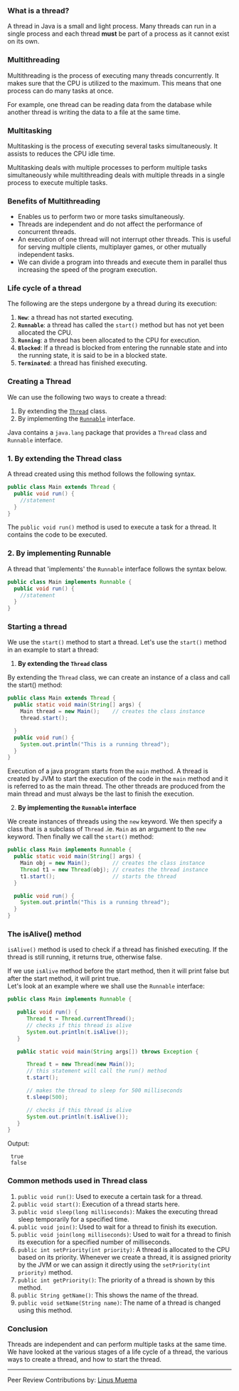 ### What is a thread?

A thread in Java is a small and light process. Many threads can run in a single process and each thread **must** be part of a process as it cannot exist on its own.

### Multithreading

Multithreading is the process of executing many threads concurrently. It makes sure that the CPU is utilized to the maximum. This means that one process can do many tasks at once.

For example, one thread can be reading data from the database while another thread is writing the data to a file at the same time.

### Multitasking

Multitasking is the process of executing several tasks simultaneously. It assists to reduces the CPU idle time.

Multitasking deals with multiple processes to perform multiple tasks simultaneously while multithreading deals with multiple threads in a single process to execute multiple tasks.

### Benefits of Multithreading

- Enables us to perform two or more tasks simultaneously.
- Threads are independent and do not affect the performance of concurrent threads.
- An execution of one thread will not interrupt other threads. This is useful for serving multiple clients, multiplayer games, or other mutually independent tasks.
- We can divide a program into threads and execute them in parallel thus increasing the speed of the program execution.

### Life cycle of a thread

The following are the steps undergone by a thread during its execution:

1. **`New`**: a thread has not started executing.
2. **`Runnable`**: a thread has called the `start()` method but has not yet been allocated the CPU.
3. **`Running`**: a thread has been allocated to the CPU for execution.
4. **`Blocked`**: If a thread is blocked from entering the runnable state and into the running state, it is said to be in a blocked state.
5. **`Terminated`**: a thread has finished executing.

### Creating a Thread

We can use the following two ways to create a thread:

1. By extending the [`Thread`](https://www.javatpoint.com/creating-thread) class.
2. By implementing the [`Runnable`](https://www.javatpoint.com/creating-thread) interface.

Java contains a `java.lang` package that provides a `Thread` class and `Runnable` interface.

### 1. By extending the Thread class

A thread created using this method follows the following syntax.

```java
public class Main extends Thread {
  public void run() {
    //statement
  }
}
```

The `public void run()` method is used to execute a task for a thread. It contains the code to be executed.

### 2. By implementing Runnable

A thread that 'implements' the `Runnable` interface follows the syntax below.

```java
public class Main implements Runnable {
  public void run() {
    //statement
  }
}
```

### Starting a thread

We use the `start()` method to start a thread. Let's use the `start()` method in an example to start a thread:

1. **By extending the `Thread` class**

By extending the `Thread` class, we can create an instance of a class and call the start() method:

```java
public class Main extends Thread {
  public static void main(String[] args) {
    Main thread = new Main();    // creates the class instance
    thread.start();

  }
  public void run() {
    System.out.println("This is a running thread");
  }
}
```

Execution of a java program starts from the `main` method. A thread is created by JVM to start the execution of the code in the `main` method and it is referred to as the main thread. The other threads are produced from the main thread and must always be the last to finish the execution.

2. **By implementing the `Runnable` interface**

We create instances of threads using the `new` keyword. We then specify a class that is a subclass of `Thread` .ie. `Main` as an argument to the `new` keyword. Then finally we call the `start()` method:

```java
public class Main implements Runnable {
  public static void main(String[] args) {
    Main obj = new Main();       // creates the class instance
    Thread t1 = new Thread(obj); // creates the thread instance
    t1.start();                  // starts the thread
  }

  public void run() {
    System.out.println("This is a running thread");
  }
}
```

### The isAlive() method

`isAlive()` method is used to check if a thread has finished executing. If the thread is still running, it returns true, otherwise false.

If we use `isAlive` method before the start method, then it will print false but after the start method, it will print true.  
Let's look at an example where we shall use the `Runnable` interface:

```java
public class Main implements Runnable {

   public void run() {
      Thread t = Thread.currentThread();
      // checks if this thread is alive
      System.out.println(t.isAlive());
   }

   public static void main(String args[]) throws Exception {

      Thread t = new Thread(new Main());
      // this statement will call the run() method
      t.start();

      // makes the thread to sleep for 500 milliseconds
      t.sleep(500);

      // checks if this thread is alive
      System.out.println(t.isAlive());
   }
}
```

Output:

```
 true
 false
```

### Common methods used in Thread class

1. `public void run()`: Used to execute a certain task for a thread.
2. `public void start()`: Execution of a thread starts here.
3. `public void sleep(long milliseconds)`: Makes the executing thread sleep temporarily for a specified time.
4. `public void join()`: Used to wait for a thread to finish its execution.
5. `public void join(long milliseconds)`: Used to wait for a thread to finish its execution for a specified number of milliseconds.
6. `public int setPriority(int priority)`: A thread is allocated to the CPU based on its priority. Whenever we create a thread, it is assigned priority by the JVM or we can assign it directly using the `setPriority(int priority)` method.
7. `public int getPriority()`: The priority of a thread is shown by this method.
8. `public String getName()`: This shows the name of the thread.
9. `public void setName(String name)`: The name of a thread is changed using this method.

### Conclusion

Threads are independent and can perform multiple tasks at the same time. We have looked at the various stages of a life cycle of a thread, the various ways to create a thread, and how to start the thread.

---

Peer Review Contributions by: [Linus Muema](/engineering-education/authors/linus-muema/)
